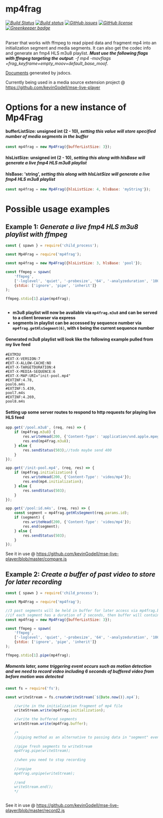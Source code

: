 # mp4frag
###### [![Build Status](https://travis-ci.org/kevinGodell/mp4frag.svg?branch=master)](https://travis-ci.org/kevinGodell/mp4frag) [![Build status](https://ci.appveyor.com/api/projects/status/n9emuydmqgf845v0/branch/master?svg=true)](https://ci.appveyor.com/project/kevinGodell/mp4frag/branch/master) [![GitHub issues](https://img.shields.io/github/issues/kevinGodell/mp4frag.svg)](https://github.com/kevinGodell/mp4frag/issues) [![GitHub license](https://img.shields.io/badge/license-MIT-blue.svg)](https://raw.githubusercontent.com/kevinGodell/mp4frag/master/LICENSE) [![Greenkeeper badge](https://badges.greenkeeper.io/kevinGodell/mp4frag.svg)](https://greenkeeper.io/)
Parser that works with ffmpeg to read piped data and fragment mp4 into an initialization segment and media segments. It can also get the codec info and generate an fmp4 HLS m3u8 playlist. ***Must use the following flags with ffmpeg targeting the output***: *-f mp4 -movflags +frag_keyframe+empty_moov+default_base_moof*.

[Documents](https://kevingodell.github.io/mp4frag/) generated by jsdocs.

Currently being used in a media source extension project @ https://github.com/kevinGodell/mse-live-player

# Options for a new instance of Mp4Frag

#### bufferListSize: unsigned int (2 - 10), *setting this value will store specified number of media segments in the buffer*
```javascript
const mp4frag = new Mp4Frag({bufferListSize: 3});
```

#### hlsListSize: unsigned int (2 - 10), *setting this along with hlsBase will generate a live fmp4 HLS m3u8 playlist*
#### hlsBase: 'string', *setting this along with hlsListSize will generate a live fmp4 HLS m3u8 playlist*
```javascript
const mp4frag = new Mp4Frag({hlsListSize: 4, hlsBase: 'myString'});
```

# Possible usage examples

## Example 1: *Generate a live fmp4 HLS m3u8 playlist with ffmpeg*

```javascript
const { spawn } = require('child_process');

const Mp4Frag = require('mp4frag');

const mp4frag = new Mp4Frag({hlsListSize: 3, hlsBase: 'pool'});

const ffmpeg = spawn(
    'ffmpeg',
    ['-loglevel', 'quiet', '-probesize', '64', '-analyzeduration', '100000', '-reorder_queue_size', '5', '-rtsp_transport', 'tcp', '-i', 'rtsp://216.4.116.29:554/axis-media/media.3gp', '-an', '-c:v', 'copy', '-f', 'mp4', '-movflags', '+frag_keyframe+empty_moov+default_base_moof', '-metadata', 'title="ip 216.4.116.29"', '-reset_timestamps', '1', 'pipe:1'],
    {stdio: ['ignore', 'pipe', 'inherit']}
);

ffmpeg.stdio[1].pipe(mp4frag);
   
```
  * **m3u8 playlist will now be available via `mp4frag.m3u8` and can be served to a client browser via express**
  * **segments in playlist can be accessed by sequence number via `mp4frag.getHlsSegment(6)`, with `6` being the current sequence number**
#### Generated m3u8 playlist will look like the following example pulled from my live feed
```
#EXTM3U
#EXT-X-VERSION:7
#EXT-X-ALLOW-CACHE:NO
#EXT-X-TARGETDURATION:4
#EXT-X-MEDIA-SEQUENCE:6
#EXT-X-MAP:URI="init-pool.mp4"
#EXTINF:4.78,
pool6.m4s
#EXTINF:5.439,
pool7.m4s
#EXTINF:4.269,
pool8.m4s
```
#### Setting up some server routes to respond to http requests for playing live HLS feed
```javascript
app.get('/pool.m3u8', (req, res) => {
    if (mp4frag.m3u8) {
        res.writeHead(200, {'Content-Type': 'application/vnd.apple.mpegurl'});
        res.end(mp4frag.m3u8);
    } else {
        res.sendStatus(503);//todo maybe send 400
    }
});

app.get('/init-pool.mp4', (req, res) => {
    if (mp4frag.initialization) {
        res.writeHead(200, {'Content-Type': 'video/mp4'});
        res.end(mp4.initialization);
    } else {
        res.sendStatus(503);
    }
});

app.get('/pool:id.m4s', (req, res) => {
    const segment = mp4frag.getHlsSegment(req.params.id);
    if (segment) {
        res.writeHead(200, {'Content-Type': 'video/mp4'});
        res.end(segment);
    } else {
        res.sendStatus(503);
    }
});
```
See it in use @ https://github.com/kevinGodell/mse-live-player/blob/master/compare.js
## Example 2: *Create a buffer of past video to store for later recording*

```javascript
const { spawn } = require('child_process');

const Mp4Frag = require('mp4frag');

//3 past segments will be held in buffer for later access via mp4frag.buffer
//if each segment has a duration of 2 seconds, then buffer will contain 6 seconds of video
const mp4frag = new Mp4Frag({bufferListSize: 3});

const ffmpeg = spawn(
    'ffmpeg',
    ['-loglevel', 'quiet', '-probesize', '64', '-analyzeduration', '100000', '-reorder_queue_size', '5', '-rtsp_transport', 'tcp', '-i', 'rtsp://131.95.3.162:554/axis-media/media.3gp', '-an', '-c:v', 'copy', '-f', 'mp4', '-movflags', '+frag_keyframe+empty_moov+default_base_moof', '-metadata', 'title="ip 131.95.3.162"', '-reset_timestamps', '1', 'pipe:1'],
    {stdio: ['ignore', 'pipe', 'inherit']}
);

ffmpeg.stdio[1].pipe(mp4frag);
```
##### Moments later, some triggering event occurs such as motion detection and we need to record video including 6 seconds of buffered video from before motion was detected

```javascript
const fs = require('fs');

const writeStream = fs.createWriteStream(`${Date.now()}.mp4`);

    //write in the initialization fragment of mp4 file
    writeStream.write(mp4frag.initialization);

    //write the buffered segments
    writeStream.write(mp4frag.buffer);
    
    /*
    //piping method as an alternative to passing data in "segment" event 
    
    //pipe fresh segments to writeStream
    mp4frag.pipe(writeStream);
    
    //when you need to stop recording
    
    //unpipe
    mp4frag.unpipe(writeStream);
    
    //end
    writeStream.end();
    */
    
```
See it in use @ https://github.com/kevinGodell/mse-live-player/blob/master/record2.js
